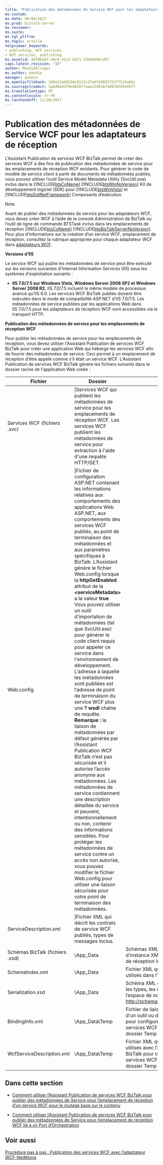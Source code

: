 ```yaml
---
title: "Publication des métadonnées de Service WCF pour les adaptateurs de réception | Documents Microsoft"
ms.custom: 
ms.date: 06/08/2017
ms.prod: biztalk-server
ms.reviewer: 
ms.suite: 
ms.tgt_pltfrm: 
ms.topic: article
helpviewer_keywords:
- publishing, WCF services
- WCF services, publishing
ms.assetid: 4df09e8f-e0c9-41c5-bd71-13bb0e96cd97
caps.latest.revision: "15"
author: MandiOhlinger
ms.author: mandia
manager: anneta
ms.openlocfilehash: 3b8a15ab9258c9212c2fa6fdd6557227f534a86c
ms.sourcegitcommit: 5abd0ed3f9e4858ffaaec5481bfa8878595e95f7
ms.translationtype: MT
ms.contentlocale: fr-FR
ms.lasthandoff: 11/28/2017
---
```

# <a name="publishing-service-metadata-for-the-wcf-receive-adapters"></a>Publication des métadonnées de Service WCF pour les adaptateurs de réception
L'Assistant Publication de services WCF BizTalk permet de créer des services WCF à des fins de publication des métadonnées de service pour les emplacements de réception WCF existants. Pour générer le code de modèle de service client à partir de documents de métadonnées publiés, vous pouvez utiliser l’outil Service Model Metadata Utility (SvcUtil.exe) inclus dans le [!INCLUDE[btsCoName](../includes/btsconame-md.md)] [!INCLUDE[btsWinNoVersion](../includes/btswinnoversion-md.md)] Kit de développement logiciel (SDK) pour [!INCLUDE[btsWinVista](../includes/btswinvista-md.md)] et [!INCLUDE[btsDotNetFramework](../includes/btsdotnetframework-md.md)] Composants d’exécution.  
  
> [!NOTE]
>  Avant de publier des métadonnées de service pour les adaptateurs WCF, vous devez créer WCF à l’aide de la console Administration de BizTalk ou l’outil de ligne de commande BTSTask inclus dans les emplacements de réception [!INCLUDE[btsCoName](../includes/btsconame-md.md)] [!INCLUDE[btsBizTalkServerNoVersion](../includes/btsbiztalkservernoversion-md.md)]. Pour plus d’informations sur la création d’un service WCF, emplacement de réception, consultez la rubrique appropriée pour chaque adaptateur WCF dans [adaptateurs WCF](../core/wcf-adapters.md).  
  
 **Versions d’IIS**  
  
 Le service WCF qui publie les métadonnées de service peut être exécuté sur les versions suivantes d'Internet Information Services (IIS) sous les systèmes d'exploitation suivants :  
  
-   **IIS 7.0/7.5 sur Windows Vista, Windows Server 2008 SP2 et Windows Server 2008 R2.** IIS 7.0/7.5 incluent le même modèle de processus avancé qu'IIS 6.0. Les services WCF BizTalk publiés doivent être exécutés dans le mode de compatibilité ASP.NET d'IIS 7.0/7.5. Les métadonnées de service publiées par les applications Web dans IIS 7.0/7.5 pour les adaptateurs de réception WCF sont accessibles via le transport HTTP.  
  
 **Publication des métadonnées de service pour les emplacements de réception WCF**  
  
 Pour publier les métadonnées de service pour les emplacements de réception, vous devez utiliser l'Assistant Publication de services WCF BizTalk pour créer une application Web qui héberge les services WCF afin de fournir des métadonnées de service. Ceci permet à un emplacement de réception d'être appelé comme s'il était un service WCF.  L'Assistant Publication de services WCF BizTalk génère les fichiers suivants dans le dossier racine de l'application Web créée :  
  
|Fichier|Dossier| Description|  
|----------|------------|-----------------|  
|Services WCF (fichiers .svc)|\|Services WCF qui publient les métadonnées de service pour les emplacements de réception WCF. Les services WCF publient les métadonnées de service pour extraction à l'aide d'une requête HTTP/GET.|  
|Web.config|\|Fichier de configuration ASP.NET contenant les informations relatives aux comportements des applications Web ASP.NET, aux comportements des services WCF publiés, au point de terminaison des métadonnées et aux paramètres spécifiques à BizTalk. L’Assistant génère le fichier Web.config lorsque la **httpGetEnabled** attribut de la  **\<serviceMetadata\>**  a la valeur **true**. Vous pouvez utiliser un outil d'importation de métadonnées (tel que SvcUtil.exe) pour générer le code client requis pour appeler ce service dans l'environnement de développement. L’adresse à laquelle les métadonnées sont publiées est l’adresse de point de terminaison du service WCF plus une **? wsdl** chaîne de requête. **Remarque :** la liaison de métadonnées par défaut générée par l’Assistant Publication WCF BizTalk n’est pas sécurisée et il autorise l’accès anonyme aux métadonnées. Les métadonnées de service contiennent une description détaillée du service et peuvent, intentionnellement ou non, contenir des informations sensibles. Pour protéger les métadonnées de service contre un accès non autorisé, vous pouvez modifier le fichier Web.config pour utiliser une liaison sécurisée pour votre point de terminaison des métadonnées.|  
|ServiceDescription.xml|\|Fichier XML qui décrit les contrats de service WCF publiés, types de messages inclus.|  
|Schémas BizTalk (fichiers .xsd)|\App_Data|Schémas XML définissant la structure des messages d'instance XML, qui sont utilisés dans l'emplacement de réception WCF.|  
|SchemaIndex.xml|\App_Data|Fichier XML qui indique les fichiers de schéma XML utilisés dans l'emplacement de réception WCF.|  
|Serialization.xsd|\App_Data|Schéma XML exporté par [DataContractSerializer](http://go.microsoft.com/fwlink/?LinkId=81722) pour les types, les éléments et les attributs à partir de l’espace de noms, http://schemas.microsoft.com/2003/10/Serialization/.|  
|BindingInfo.xml|\App_Data\Temp|Fichier de liaison BizTalk qui peut être importé à l'aide d'un outil ou d'un Assistant de ligne de commande pour configurer les emplacements de réception. Les services WCF publiés n'utilisent pas ce fichier et le dossier Temp au moment de l'exécution.|  
|WcfServiceDescription.xml|\App_Data\Temp|Fichier XML qui résume les paramètres que vous avez utilisés avec l'Assistant Publication de services WCF BizTalk pour créer cette application Web. Les services WCF publiés n'utilisent pas ce fichier et le dossier Temp au moment de l'exécution.|  
  
## <a name="in-this-section"></a>Dans cette section  
  
-   [Comment utiliser l’Assistant Publication de services WCF BizTalk pour publier des métadonnées de Service pour l’emplacement de réception d’un service WCF pour le routage basé sur le contenu](../core/publish-service-metadata-for-a-wcf-receive-location-for-content-based-routing.md)  
  
-   [Comment utiliser l’Assistant Publication de services WCF BizTalk pour publier des métadonnées de Service pour l’emplacement de réception WCF lié à un Port d’Orchestration](../core/publish-receive-location-service-metadata-biztalk-wcf-service-publishing-wizard.md)  
  
## <a name="see-also"></a>Voir aussi  
 [Procédure pas à pas : Publication des services WCF avec l’adaptateur WCF-NetMsmq](../core/walkthrough-publishing-wcf-services-with-the-wcf-netmsmq-adapter.md)
